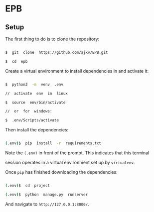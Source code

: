 
# EPB

  

## Setup

  

The first thing to do is to clone the repository:

  

```sh

$  git  clone  https://github.com/ajxv/EPB.git

$  cd  epb

```

  

Create a virtual environment to install dependencies in and activate it:

  

```sh

$  python3  -m  venv  .env

//  activate  env  in  linux

$  source  env/bin/activate

//  or  for  windows:

$  .env/Scripts/activate

```

  

Then install the dependencies:

  

```sh

(.env)$  pip  install  -r  requirements.txt

```

Note the `(.env)` in front of the prompt. This indicates that this terminal

session operates in a virtual environment set up by `virtualenv`.

  

Once `pip` has finished downloading the dependencies:

```sh

(.env)$  cd  project

(.env)$  python  manage.py  runserver

```

And navigate to `http://127.0.0.1:8000/`.
